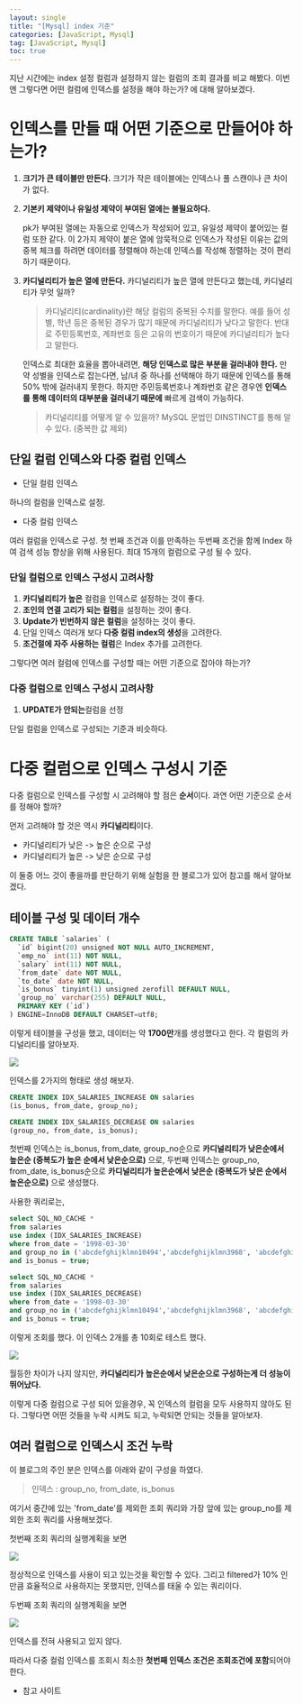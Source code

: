 ```yaml
---
layout: single
title: "[Mysql] index 기준"
categories: [JavaScript, Mysql]
tag: [JavaScript, Mysql]
toc: true
---
```


지난 시간에는 index 설정 컬럼과 설정하지 않는 컬럼의 조회 결과를 비교 해봤다. 이번엔 그렇다면 어떤 컬럼에 인덱스를 설정을 해야 하는가? 에 대해 알아보겠다.

# 인덱스를 만들 때 어떤 기준으로 만들어야 하는가?

1. **크기가 큰 테이블만 만든다.**
   크기가 작은 테이블에는 인덱스나 풀 스캔이나 큰 차이가 없다.

2. **기본키 제약이나 유일성 제약이 부여된 열에는 불필요하다.**

   pk가 부여된 열에는 자동으로 인덱스가 작성되어 있고, 유일성 제약이 붙어있는 컬럼 또한 같다. 이 2가지 제약이 붙은 열에 암묵적으로 인덱스가 작성된 이유는 값의 중복 체크를 하려면 데이터를 정렬해야 하는데 인덱스를 작성해 정렬하는 것이 편리하기 때문이다.

3. **카디널리티가 높은 열에 만든다.**
   카디널리티가 높은 열에 만든다고 했는데, 카디널리티가 무엇 일까?

   > 카디널리티(cardinality)란 해당 컬럼의 중복된 수치를 말한다. 예를 들어 성별, 학년 등은 중복된 경우가 많기 때문에 카디널리티가 낮다고 말한다. 반대로 주민등록번호, 계좌번호 등은 고유의 번호이기 때문에 카디널리티가 높다고 말한다.

   인덱스로 최대한 효율을 뽑아내려면, **해당 인덱스로 많은 부분을 걸러내야 한다.** 만약 성별을 인덱스로 잡는다면, 남/녀 중 하나를 선택해야 하기 때문에 인덱스를 통해 50% 밖에 걸러내지 못한다. 하지만 주민등록번호나 계좌번호 같은 경우엔 **인덱스를 통해 데이터의 대부분을 걸러내기 때문에** 빠르게 검색이 가능하다.

   > 카디널리티를 어떻게 알 수 있을까? MySQL 문법인 DINSTINCT를 통해 알 수 있다. (중복한 값 제외)

## 단일 컬럼 인덱스와 다중 컬럼 인덱스

- 단일 컬럼 인덱스

하나의 컬럼을 인덱스로 설정.

- 다중 컬럼 인덱스

여러 컬럼을 인덱스로 구성. 첫 번째 조건과 이를 만족하는 두번째 조건을 함께 Index 하여 검색 성능 향상을 위해 사용된다. 최대 15개의 컬럼으로 구성 될 수 있다.

### 단일 컬럼으로 인덱스 구성시 고려사항

1. **카디널리티가 높은** 컬럼을 인덱스로 설정하는 것이 좋다.
2. **조인의 연결 고리가 되는 컬럼**을 설정하는 것이 좋다.
3. **Update가 빈번하지 않은 컬럼**을 설정하는 것이 좋다.
4. 단일 인덱스 여러개 보다 **다중 컬럼 index의 생성**을 고려한다.
5. **조건절에 자주 사용하는 컬럼**은 Index 추가를 고려한다.

그렇다면 여러 컬럼에 인덱스를 구성할 때는 어떤 기준으로 잡아야 하는가?

### 다중 컬럼으로 인덱스 구성시 고려사항

1. **UPDATE가 안되는**컬럼을 선정

단일 컬럼을 인덱스로 구성되는 기준과 비슷하다.

# 다중 컬럼으로 인덱스 구성시 기준

다중 컬럼으로 인덱스를 구성할 시 고려해야 할 점은 **순서**이다. 과연 어떤 기준으로 순서를 정해야 할까?

먼저 고려해야 할 것은 역시 **카디널리티**이다.

- 카디널리티가 낮은 -> 높은 순으로 구성
- 카디널리티가 높은 -> 낮은 순으로 구성

이 둘중 어느 것이 좋을까를 판단하기 위해 실험을 한 블로그가 있어 참고를 해서 알아보겠다.

## 테이블 구성 및 데이터 개수

```sql
CREATE TABLE `salaries` (
  `id` bigint(20) unsigned NOT NULL AUTO_INCREMENT,
  `emp_no` int(11) NOT NULL,
  `salary` int(11) NOT NULL,
  `from_date` date NOT NULL,
  `to_date` date NOT NULL,
  `is_bonus` tinyint(1) unsigned zerofill DEFAULT NULL,
  `group_no` varchar(255) DEFAULT NULL,
  PRIMARY KEY (`id`)
) ENGINE=InnoDB DEFAULT CHARSET=utf8;
```

이렇게 테이블을 구성을 했고, 데이터는 약 **1700만**개를 생성했다고 한다.
각 컬럼의 카디널리티를 알아보자.

<img src="/assets/images/index-11.png">

인덱스를 2가지의 형태로 생성 해보자.

```sql
CREATE INDEX IDX_SALARIES_INCREASE ON salaries
(is_bonus, from_date, group_no);

CREATE INDEX IDX_SALARIES_DECREASE ON salaries
(group_no, from_date, is_bonus);
```

첫번째 인덱스는 is_bonus, from_date, group_no순으로 **카디널리티가 낮은순에서 높은순 (중복도가 높은 순에서 낮은순으로)** 으로, 두번째 인덱스는 group_no, from_date, is_bonus순으로 **카디널리티가 높은순에서 낮은순 (중복도가 낮은 순에서 높은순으로)** 으로 생성했다.

사용한 쿼리로는,

```sql
select SQL_NO_CACHE *
from salaries
use index (IDX_SALARIES_INCREASE)
where from_date = '1998-03-30'
and group_no in ('abcdefghijklmn10494','abcdefghijklmn3968', 'abcdefghijklmn11322', 'abcdefghijklmn13902', 'abcdefghijklmn100', 'abcdefghijklmn10406')
and is_bonus = true;

select SQL_NO_CACHE *
from salaries
use index (IDX_SALARIES_DECREASE)
where from_date = '1998-03-30'
and group_no in ('abcdefghijklmn10494','abcdefghijklmn3968', 'abcdefghijklmn11322', 'abcdefghijklmn13902', 'abcdefghijklmn100', 'abcdefghijklmn10406')
and is_bonus = true;
```

이렇게 조회를 했다. 이 인덱스 2개를 총 10회로 테스트 했다.

<img src="/assets/images/index-12.png">

월등한 차이가 나지 않지만, **카디널리티가 높은순에서 낮은순으로 구성하는게 더 성능이 뛰어났다.**

이렇게 다중 컬럼으로 구성 되어 있을경우, 꼭 인덱스의 컬럼을 모두 사용하지 않아도 된다. 그렇다면 어떤 것들을 누락 시켜도 되고, 누락되면 안되는 것들을 알아보자.

## 여러 컬럼으로 인덱스시 조건 누락

이 블로그의 주인 분은 인덱스를 아래와 같이 구성을 하였다.

> 인덱스 : group_no, from_date, is_bonus

여기서 중간에 있는 'from_date'를 제외한 조회 쿼리와 가장 앞에 있는 group_no를 제외한 조회 쿼리를 사용해보겠다.

첫번째 조회 쿼리의 실행계획을 보면

<img src="/assets/images/index-13.png">

정상적으로 인덱스를 사용이 되고 있는것을 확인할 수 있다. 그리고 filtered가 10% 인 만큼 효율적으로 사용하지는 못했지만, 인덱스를 태울 수 있는 쿼리이다.

두번째 조회 쿼리의 실행계획을 보면

<img src="/assets/images/index-14.png">

인덱스를 전혀 사용되고 있지 않다.

따라서 다중 컬럼 인덱스를 조회시 최소한 **첫번째 인덱스 조건은 조회조건에 포함**되어야 한다.

- 참고 사이트
  <a href="https://jojoldu.tistory.com/243">
